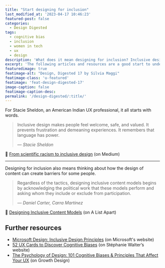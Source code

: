 ```yaml
---
title: "Start designing for inclusion"
last_modified_at: '2023-04-17 10:46:23'
featured-post: false
categories:
  - Design Digested
tags:
  - cognitive bias
  - inclusion
  - women in tech
  - ux
  - design
description: 'What does it mean designing for inclusion? Inclusive design is gaining a lot of attention lately, and rightly so. Articles and resources to start.'
excerpt: 'The following articles and resources are a good start to understand how biases influence our work and what to pay attention to when starting a new project.'
featuredimage: true
featimage-alt: "Design, Digested 17 by Silvia Maggi"
featimage-class: 'u-featured'
featimage: 'feat-design-digested-17'
image-caption: false
featimage-caption-desc: 
permalink: '/design-digested/:title/'
---
```

For Stacie Sheldon, an American Indian UX professional, it all starts with words.

> Inclusive design makes people feel welcome, safe, and valued. It prevents frustration and demeaning experiences. It remembers that language has power.
>
> <cite>— Stacie Sheldon</cite>

<p class="detached">🔗 <a href="https://uxdesign.cc/from-scientific-racism-to-inclusive-design-c8b43a4b757d" title="Read the article">From scientific racism to inclusive design</a> (on Medium)</p>

<hr>

Designing for inclusion also means thinking about how the design of content can create barriers for some people.

> Regardless of the tactics, designing inclusive content models begins by acknowledging the political work that these models perform and asking whom they include or exclude from participation.
>
> <cite>— Daniel Carter, Carra Martinez</cite>

<p class="detached">🔗 <a href="https://alistapart.com/article/designing-inclusive-content-models/" title="Read the article">Designing Inclusive Content Models</a> (on A List Apart)</p>

## Further resources

<ul class="smd-ul">
<li><a href="https://www.microsoft.com/design/inclusive/">Microsoft Design: Inclusive Design Principles</a> (on Microsoft's website)</li>
<li><a href="https://stephaniewalter.design/blog/52-ux-cards-to-discover-cognitive-biases/">52 UX Cards to Discover Cognitive Biases</a> (on St&eacute;phanie Walter’s website)</li>
<li><a href="https://growth.design/psychology/">The Psychology of Design: 101 Cognitive Biases & Principles That Affect Your UX</a> (on Growth Design)</li>
</ul>

